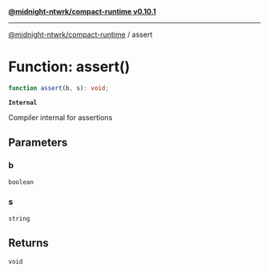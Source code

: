 [**@midnight-ntwrk/compact-runtime v0.10.1**](../README.md)

***

[@midnight-ntwrk/compact-runtime](../globals.md) / assert

# Function: assert()

```ts
function assert(b, s): void;
```

**`Internal`**

Compiler internal for assertions

## Parameters

### b

`boolean`

### s

`string`

## Returns

`void`

